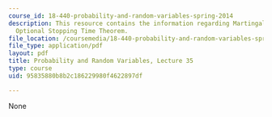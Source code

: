 ```yaml
---
course_id: 18-440-probability-and-random-variables-spring-2014
description: This resource contains the information regarding Martingales and the
  Optional Stopping Time Theorem.
file_location: /coursemedia/18-440-probability-and-random-variables-spring-2014/95835880b8b2c186229980f4622897df_MIT18_440S14_Lecture35.pdf
file_type: application/pdf
layout: pdf
title: Probability and Random Variables, Lecture 35
type: course
uid: 95835880b8b2c186229980f4622897df

---
```

None